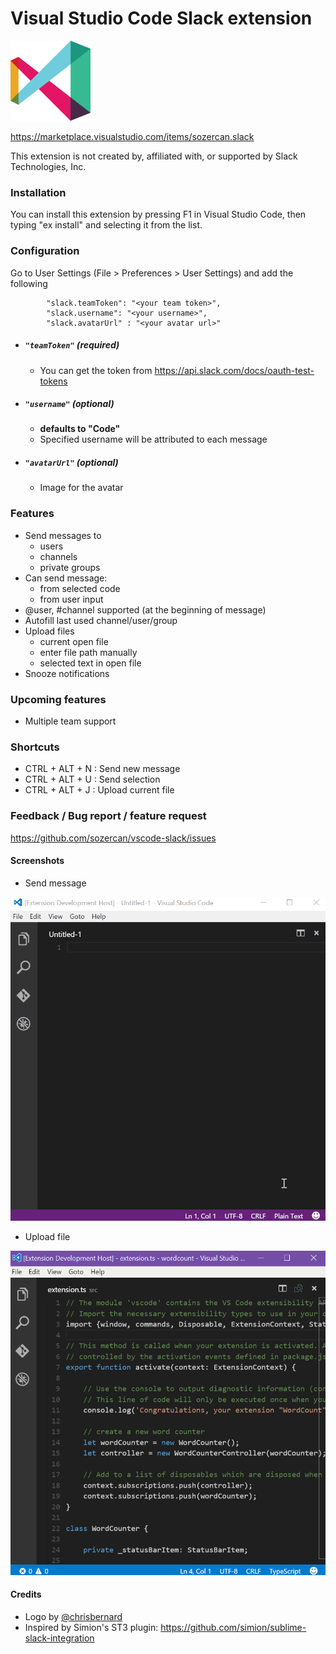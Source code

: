 Visual Studio Code Slack extension
=========================

![Screenshot](icon.png)

https://marketplace.visualstudio.com/items/sozercan.slack

This extension is not created by, affiliated with, or supported by Slack Technologies, Inc.

### Installation
You can install this extension by pressing F1 in Visual Studio Code, then typing "ex install" and selecting it from the list.

### Configuration
Go to User Settings (File > Preferences > User Settings) and add the following 
```
    	"slack.teamToken": "<your team token>",
        "slack.username": "<your username>",
        "slack.avatarUrl" : "<your avatar url>"
```

* ##### `"teamToken"` (required)
    * You can get the token from https://api.slack.com/docs/oauth-test-tokens

* ##### `"username"` (optional)
    * **defaults to "Code"**
    * Specified username will be attributed to each message

* ##### `"avatarUrl"` (optional)
    * Image for the avatar

### Features
* Send messages to
    * users
    * channels
    * private groups
* Can send message:
    * from selected code
    * from user input
* @user, #channel supported (at the beginning of message)
* Autofill last used channel/user/group
* Upload files
    * current open file
    * enter file path manually
    * selected text in open file
* Snooze notifications
    
### Upcoming features
* Multiple team support

### Shortcuts
* CTRL + ALT + N : Send new message
* CTRL + ALT + U : Send selection
* CTRL + ALT + J : Upload current file

### Feedback / Bug report / feature request
https://github.com/sozercan/vscode-slack/issues

#### Screenshots
* Send message

![Send message](slack-send.gif)

* Upload file

![Upload file](slack-upload.gif)
    
#### Credits
* Logo by [@chrisbernard](https://twitter.com/chrisbernard)
* Inspired by Simion's ST3 plugin: https://github.com/simion/sublime-slack-integration
